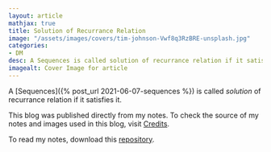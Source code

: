 ```yaml
---
layout: article
mathjax: true
title: Solution of Recurrance Relation
image: "/assets/images/covers/tim-johnson-Vwf8q3RzBRE-unsplash.jpg"
categories:
- DM
desc: A Sequences is called solution of recurrance relation if it satisfies it. 
imagealt: Cover Image for article
---
```


A [Sequences]({% post_url 2021-06-07-sequences %}) is called *solution* of recurrance relation if it satisfies it.

This blog was published directly from my notes.
To check the source of my notes and images used in this blog, visit <a href="/credits.html" target="_blank">Credits</a>.

To read my notes, download this <a href="https://github.com/bovem/CS" target="blank">repository</a>.